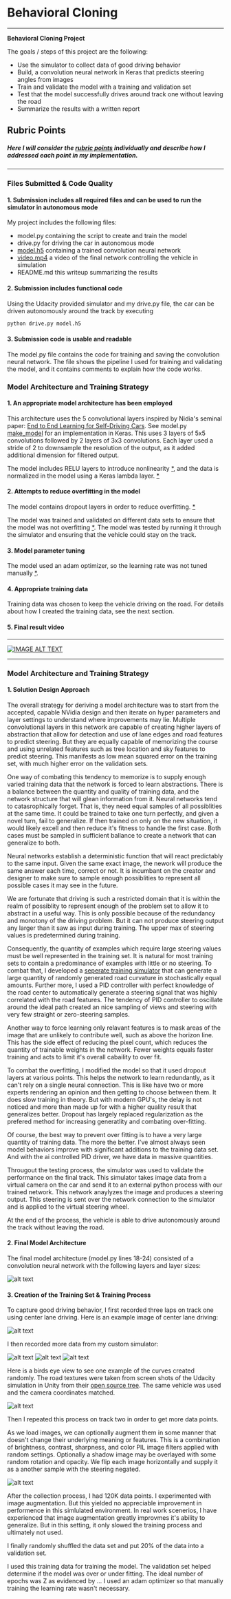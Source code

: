 # Behavioral Cloning 

---

**Behavioral Cloning Project**

The goals / steps of this project are the following:
* Use the simulator to collect data of good driving behavior
* Build, a convolution neural network in Keras that predicts steering angles from images
* Train and validate the model with a training and validation set
* Test that the model successfully drives around track one without leaving the road
* Summarize the results with a written report


[//]: # (Image References)

[image1]: ./examples/NetworkArch.PNG "Model Visualization"
[image2]: ./examples/driving_example.jpg "Grayscaling"
[image3]: ./examples/sim1.jpg "Recovery Image"
[image4]: ./examples/sim2.jpg "Recovery Image"
[image5]: ./examples/sim3.jpg "Recovery Image"
[image6]: ./examples/training_simulator.png "custom training sim"
[image7]: ./examples/ImageAugmentation.png "Image Aug"


## Rubric Points
##### Here I will consider the [rubric points](https://review.udacity.com/#!/rubrics/432/view) individually and describe how I addressed each point in my implementation.  

---
### Files Submitted & Code Quality

#### 1. Submission includes all required files and can be used to run the simulator in autonomous mode

My project includes the following files:
* model.py containing the script to create and train the model
* drive.py for driving the car in autonomous mode
* [model.h5](https://github.com/tawnkramer/CarND-Behavioral-Cloning-P3/blob/master/model.h5) containing a trained convolution neural network
* [video.mp4](https://github.com/tawnkramer/CarND-Behavioral-Cloning-P3/blob/master/video.mp4) a video of the final network controlling the vehicle in simulation 
* README.md this writeup summarizing the results

#### 2. Submission includes functional code
Using the Udacity provided simulator and my drive.py file, the car can be driven autonomously around the track by executing 
```sh
python drive.py model.h5
```

#### 3. Submission code is usable and readable

The model.py file contains the code for training and saving the convolution neural network. The file shows the pipeline I used for training and validating the model, and it contains comments to explain how the code works.

### Model Architecture and Training Strategy

#### 1. An appropriate model architecture has been employed

This architecture uses the 5 convolutional layers inspired by Nidia's seminal paper: [End to End Learning for Self-Driving Cars](https://arxiv.org/abs/1604.07316). See model.py [make_model](https://github.com/tawnkramer/CarND-Behavioral-Cloning-P3/blob/master/model.py#L116) for an implementation in Keras. This uses 3 layers of 5x5 convolutions followed by 2 layers of 3x3 convolutions. Each layer used a stride of 2 to downsample the resolution of the output, as it added additional dimension for filtered output.

The model includes RELU layers to introduce nonlinearity [*](https://github.com/tawnkramer/CarND-Behavioral-Cloning-P3/blob/master/model.py#L116), and the data is normalized in the model using a Keras lambda layer. [*](https://github.com/tawnkramer/CarND-Behavioral-Cloning-P3/blob/master/model.py#L113)

#### 2. Attempts to reduce overfitting in the model

The model contains dropout layers in order to reduce overfitting. [*](https://github.com/tawnkramer/CarND-Behavioral-Cloning-P3/blob/master/model.py#L128)

The model was trained and validated on different data sets to ensure that the model was not overfitting [*](https://github.com/tawnkramer/CarND-Behavioral-Cloning-P3/blob/master/model.py#L214). The model was tested by running it through the simulator and ensuring that the vehicle could stay on the track.

#### 3. Model parameter tuning

The model used an adam optimizer, so the learning rate was not tuned manually [*](https://github.com/tawnkramer/CarND-Behavioral-Cloning-P3/blob/master/model.py#L140).

#### 4. Appropriate training data

Training data was chosen to keep the vehicle driving on the road.
For details about how I created the training data, see the next section. 

#### 5. Final result video
---
[![IMAGE ALT TEXT](https://img.youtube.com/vi/ZubjnJGXoiM/0.jpg)](https://www.youtube.com/watch?v=ZubjnJGXoiM "An Artificial Neural Network drives a car trained copy human driving.")

---

### Model Architecture and Training Strategy

#### 1. Solution Design Approach

The overall strategy for deriving a model architecture was to start from the accepted, capable NVidia design and then iterate on hyper parameters and layer settings to understand where improvements may lie. Multiple convolutional layers in this network are capable of creating higher layers of abstraction that allow for detection and use of lane edges and road features to predict steering. But they are equally capable of memorizing the course and using unrelated features such as tree location and sky features to predict steering. This manifests as low mean squared error on the training set, with much higher error on the validation sets.

One way of combating this tendency to memorize is to supply enough varied training data that the network is forced to learn abstractions. There is a balance between the quantity and quality of training data, and the network structure that will glean information from it. Neural networks tend to catasrophically forget. That is, they need equal samples of all possiblities at the same time. It could be trained to take one turn perfectly, and given a novel turn, fail to generalize. If then trained on only on the new situation, it would likely excell and then reduce it's fitness to handle the first case. Both cases must be sampled in sufficient ballance to create a network that can generalize to both.

Neural networks establish a deterministic function that will react predictably to the same input. Given the same exact image, the nework will produce the same answer each time, correct or not. It is incumbant on the creator and designer to make sure to sample enough possiblities to represent all possible cases it may see in the future. 

We are fortunate that driving is such a restricted domain that it is within the realm of possiblity to represent enough of the problem set to allow it to abstract in a useful way. This is only possible because of the redundancy and monotony of the driving problem. But it can not produce steering output any larger than it saw as input during training. The upper max of steering values is predetermined during training.

Consequently, the quantity of examples which require large steering values must be well represented in the training set. It is natural for most training sets to contain a predominance of examples with little or no steering. To combat that, I developed a [seperate training simulator](https://github.com/tawnkramer/sdsandbox) that can generate a large quantity of randomly generated road curvature in stochastically equal amounts. Further more, I used a PID controller with perfect knowledge of the road center to automatically generate a steering signal that was highly correlated with the road features. The tendency of PID controller to oscillate around the ideal path created an nice sampling of views and steering with very few straight or zero-steering samples.

Another way to force learning only relavant features is to mask areas of the image that are unlikely to contribute well, such as above the horizon line. This has the side effect of reducing the pixel count, which reduces the quantity of trainable weights in the network. Fewer weights equals faster training and acts to limit it's overall cabaility to over fit.

To combat the overfitting, I modified the model so that it used dropout layers at various points. This helps the network to learn redundantly, as it can't rely on a single neural connection. This is like have two or more experts rendering an opinion and then getting to choose between them. It does slow training in theory. But with modern GPU's, the delay is not noticed and more than made up for with a higher quality result that generalizes better. Dropout has largely replaced regularization as the prefered method for increasing generatlity and combating over-fitting.

Of course, the best way to prevent over fitting is to have a very large quantity of training data. The more the better. I've almost always seen model behaviors improve with significant additions to the training data set. And with the ai controlled PID driver, we have data in massive quantities.

Througout the testing process, the simulator was used to validate the performance on the final track. This simulator takes image data from a virtual camera on the car and send it to an external python process with our trained network. This network anaylyzes the image and produces a steering output. This steering is sent over the network connection to the simulator and is applied to the virtual steering wheel.

At the end of the process, the vehicle is able to drive autonomously around the track without leaving the road.

#### 2. Final Model Architecture

The final model architecture (model.py lines 18-24) consisted of a convolution neural network with the following layers and layer sizes:

![alt text][image1]

#### 3. Creation of the Training Set & Training Process

To capture good driving behavior, I first recorded three laps on track one using center lane driving. Here is an example image of center lane driving:

![alt text][image2]

I then recorded more data from my custom simulator:

![alt text][image3]
![alt text][image4]
![alt text][image5]

Here is a birds eye view to see one example of the curves created randomly. The road textures were taken from screen shots of the Udacity simulation in Unity from their [open source tree](https://github.com/udacity/self-driving-car-sim). The same vehicle was used and the camera coordinates matched.

![alt text][image6]

Then I repeated this process on track two in order to get more data points.

As we load images, we can optionally augment them in some manner that doesn't change their underlying meaning or features. This is a combination of brightness, contrast, sharpness, and color PIL image filters applied with random settings. Optionally a shadow image may be overlayed with some random rotation and opacity. We flip each image horizontally and supply it as a another sample with the steering negated.

![alt text][image7]

After the collection process, I had 120K data points. I experimented with image augmentation. But this yielded no appreciable improvement in performence in this simlulated environment. In real work scenerios, I have experienced that image augmentation greatly improvmes it's ability to generalize. But in this setting, it only slowed the training process and ultimately not used.

I finally randomly shuffled the data set and put 20% of the data into a validation set. 

I used this training data for training the model. The validation set helped determine if the model was over or under fitting. The ideal number of epochs was Z as evidenced by ... I used an adam optimizer so that manually training the learning rate wasn't necessary.
